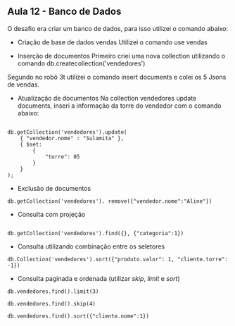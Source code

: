 ## Aula 12 - Banco de Dados



O desafio era criar um banco de dados, para isso utilizei o comando abaixo:

* Criação de base de dados vendas
Utilizei o comando use vendas

* Inserção de documentos
 Primeiro criei uma nova collection utilizando o comando db.createcollection('vendedores')
 
Segundo no robô 3t utilizei o comando insert documents e colei os 5 Jsons de vendas.


* Atualização de documentos
Na collection vendedores update documents, inseri a informação da torre do vendedor
com o comando abaixo:

```

db.getCollection('vendedores').update(
    { "vendedor.nome" : "Sulamita" },
    { $set:
        { 
            "torre": 05 
        }
    }
);

```


* Exclusão de documentos

```
db.getCollection('vendedores'). remove({"vendedor.nome":"Aline"})
```

* Consulta com projeção
```

db.getCollection('vendedores').find({}, {"categoria":1})
```

* Consulta utilizando combinação entre os seletores

```
db.Collection('vendedores').sort({"produto.valor": 1, "cliente.torre": -1})
```

* Consulta paginada e ordenada (utilizar *skip*, *limit* e *sort*)
```
db.vendedores.find().limit(3)

db.vendedores.find().skip(4)

db.vendedores.find().sort({"cliente.nome":1})

```




